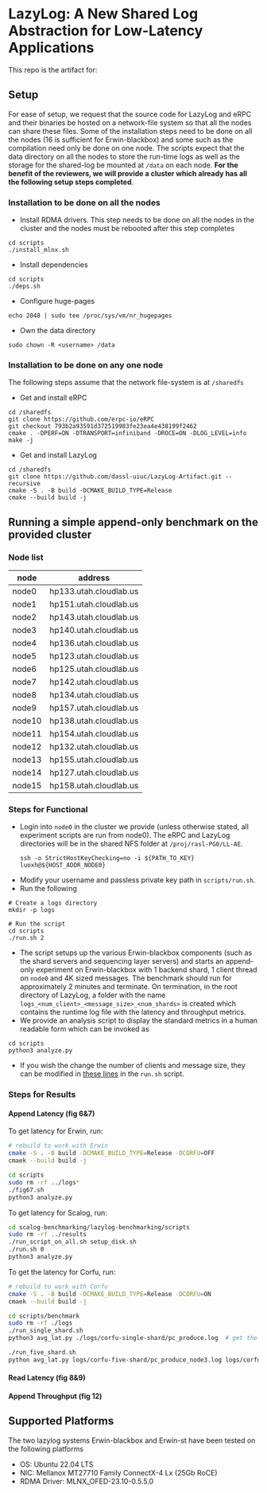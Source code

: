 # LazyLog: A New Shared Log Abstraction for Low-Latency Applications 
This repo is the artifact for: <to be added>

## Setup
For ease of setup, we request that the source code for LazyLog and eRPC and their binaries be hosted on a network-file system so that all the nodes can share these files. 
Some of the installation steps need to be done on all the nodes (16 is sufficient for Erwin-blackbox) and some such as the compilation need only be done on one node. The scripts expect that the data directory on all the nodes to store the run-time logs as well as the storage for the shared-log be mounted at `/data` on each node. **For the benefit of the reviewers, we will provide a cluster which already has all the following setup steps completed**. 

### Installation to be done on all the nodes
* Install RDMA drivers. This step needs to be done on all the nodes in the cluster and the nodes must be rebooted after this step completes
```
cd scripts
./install_mlnx.sh
```
* Install dependencies
```
cd scripts
./deps.sh
```
* Configure huge-pages
```
echo 2048 | sudo tee /proc/sys/vm/nr_hugepages
```
* Own the data directory
```
sudo chown -R <username> /data
```

### Installation to be done on any one node
The following steps assume that the network file-system is at `/sharedfs`
* Get and install eRPC 
```
cd /sharedfs
git clone https://github.com/erpc-io/eRPC
git checkout 793b2a93591d372519983fe23ea4e438199f2462
cmake . -DPERF=ON -DTRANSPORT=infiniband -DROCE=ON -DLOG_LEVEL=info
make -j
```
* Get and install LazyLog
```
cd /sharedfs
git clone https://github.com/dassl-uiuc/LazyLog-Artifact.git --recursive
cmake -S . -B build -DCMAKE_BUILD_TYPE=Release
cmake --build build -j
```
## Running a simple append-only benchmark on the provided cluster

### Node list
| node   | address                |
|--------|------------------------|
| node0  | hp133.utah.cloudlab.us |
| node1  | hp151.utah.cloudlab.us |
| node2  | hp143.utah.cloudlab.us |
| node3  | hp140.utah.cloudlab.us |
| node4  | hp136.utah.cloudlab.us |
| node5  | hp123.utah.cloudlab.us |
| node6  | hp125.utah.cloudlab.us |
| node7  | hp142.utah.cloudlab.us |
| node8  | hp134.utah.cloudlab.us |
| node9  | hp157.utah.cloudlab.us |
| node10 | hp138.utah.cloudlab.us |
| node11 | hp154.utah.cloudlab.us |
| node12 | hp132.utah.cloudlab.us |
| node13 | hp155.utah.cloudlab.us |
| node14 | hp127.utah.cloudlab.us |
| node15 | hp158.utah.cloudlab.us |

### Steps for Functional
* Login into `node0` in the cluster we provide (unless otherwise stated, all experiment scripts are run from node0). The eRPC and LazyLog directories will be in the shared NFS folder at `/proj/rasl-PG0/LL-AE`. 
  ```
  ssh -o StrictHostKeyChecking=no -i ${PATH_TO_KEY} luoxh@${HOST_ADDR_NODE0}
  ```
* Modify your username and passless private key path in `scripts/run.sh`. 
* Run the following 
```
# Create a logs directory
mkdir -p logs

# Run the script
cd scripts
./run.sh 2
```
* The script setups up the various Erwin-blackbox components (such as the shard servers and sequencing layer servers) and starts an append-only experiment on Erwin-blackbox with 1 backend shard, 1 client thread on `node0` and 4K sized messages. The benchmark should run for approximately 2 minutes and terminate. On termination, in the root directory of LazyLog, a folder with the name `logs_<num_client>_<message_size>_<num_shards>` is created which contains the runtime log file with the latency and throughput metrics. 
* We provide an analysis script to display the standard metrics in a human readable form which can be invoked as 
```
cd scripts
python3 analyze.py
```
* If you wish the change the number of clients and message size, they can be modified in [these lines](https://github.com/dassl-uiuc/LazyLog-Artifact/blob/465c9614e221845f77f3d2f425f47a48f21090b3/scripts/run.sh#L276-L279) in the `run.sh` script. 

### Steps for Results

#### Append Latency (fig 6&7)
To get latency for Erwin, run:
```bash
# rebuild to work with Erwin
cmake -S . -B build -DCMAKE_BUILD_TYPE=Release -DCORFU=OFF
cmaek --build build -j

cd scripts
sudo rm -rf ../logs*
./fig67.sh
python3 analyze.py
```
To get latency for Scalog, run:
```bash
cd scalog-benchmarking/lazylog-benchmarking/scripts
sudo rm -rf ../results
./run_script_on_all.sh setup_disk.sh
./run.sh 0
python3 analyze.py
```
To get the latency for Corfu, run:
```bash
# rebuild to work with Corfu
cmake -S . -B build -DCMAKE_BUILD_TYPE=Release -DCORFU=ON
cmaek --build build -j

cd scripts/benchmark
sudo rm -rf ./logs
./run_single_shard.sh
python3 avg_lat.py ./logs/corfu-single-shard/pc_produce.log  # get the latency for single shard

./run_five_shard.sh
python avg_lat.py logs/corfu-five-shard/pc_produce_node3.log logs/corfu-five-shard/pc_produce_node4.log  # get the latency for five shard
```

#### Read Latency (fig 8&9)


#### Append Throughput (fig 12)


## Supported Platforms
The two lazylog systems Erwin-blackbox and Erwin-st have been tested on the following platforms
* OS: Ubuntu 22.04 LTS
* NIC: Mellanox MT27710 Family ConnectX-4 Lx (25Gb RoCE)
* RDMA Driver: MLNX_OFED-23.10-0.5.5.0









